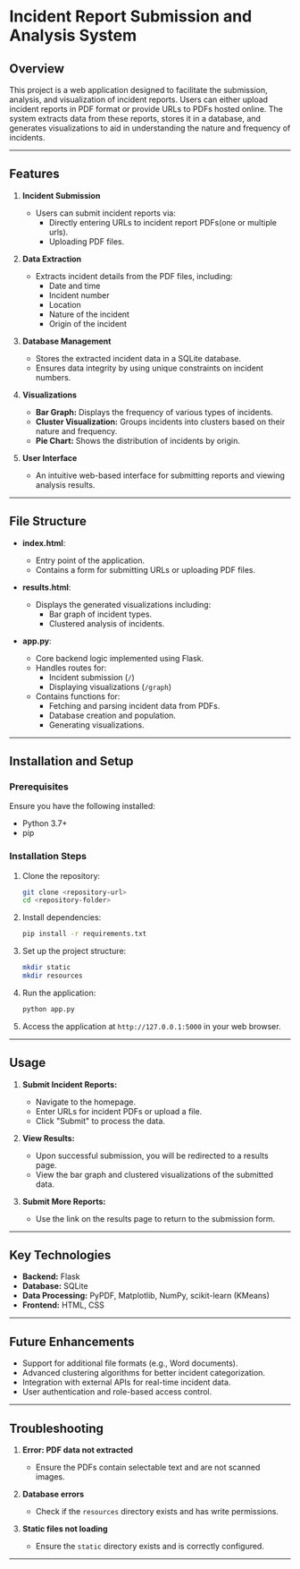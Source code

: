 # Incident Report Submission and Analysis System

## Overview

This project is a web application designed to facilitate the submission, analysis, and visualization of incident reports. Users can either upload incident reports in PDF format or provide URLs to PDFs hosted online. The system extracts data from these reports, stores it in a database, and generates visualizations to aid in understanding the nature and frequency of incidents.

---

## Features

1. **Incident Submission**
    - Users can submit incident reports via:
      - Directly entering URLs to incident report PDFs(one or multiple urls).
      - Uploading PDF files.

2. **Data Extraction**
    - Extracts incident details from the PDF files, including:
      - Date and time
      - Incident number
      - Location
      - Nature of the incident
      - Origin of the incident

3. **Database Management**
    - Stores the extracted incident data in a SQLite database.
    - Ensures data integrity by using unique constraints on incident numbers.

4. **Visualizations**
    - **Bar Graph:** Displays the frequency of various types of incidents.
    - **Cluster Visualization:** Groups incidents into clusters based on their nature and frequency.
    - **Pie Chart:** Shows the distribution of incidents by origin.

5. **User Interface**
    - An intuitive web-based interface for submitting reports and viewing analysis results.

---

## File Structure

- **index.html**:
  - Entry point of the application.
  - Contains a form for submitting URLs or uploading PDF files.

- **results.html**:
  - Displays the generated visualizations including:
    - Bar graph of incident types.
    - Clustered analysis of incidents.

- **app.py**:
  - Core backend logic implemented using Flask.
  - Handles routes for:
    - Incident submission (`/`)
    - Displaying visualizations (`/graph`)
  - Contains functions for:
    - Fetching and parsing incident data from PDFs.
    - Database creation and population.
    - Generating visualizations.

---

## Installation and Setup

### Prerequisites
Ensure you have the following installed:
- Python 3.7+
- pip

### Installation Steps
1. Clone the repository:
    ```bash
    git clone <repository-url>
    cd <repository-folder>
    ```

2. Install dependencies:
    ```bash
    pip install -r requirements.txt
    ```

3. Set up the project structure:
    ```bash
    mkdir static
    mkdir resources
    ```

4. Run the application:
    ```bash
    python app.py
    ```

5. Access the application at `http://127.0.0.1:5000` in your web browser.

---

## Usage

1. **Submit Incident Reports:**
   - Navigate to the homepage.
   - Enter URLs for incident PDFs or upload a file.
   - Click "Submit" to process the data.

2. **View Results:**
   - Upon successful submission, you will be redirected to a results page.
   - View the bar graph and clustered visualizations of the submitted data.

3. **Submit More Reports:**
   - Use the link on the results page to return to the submission form.

---

## Key Technologies

- **Backend:** Flask
- **Database:** SQLite
- **Data Processing:** PyPDF, Matplotlib, NumPy, scikit-learn (KMeans)
- **Frontend:** HTML, CSS

---

## Future Enhancements

- Support for additional file formats (e.g., Word documents).
- Advanced clustering algorithms for better incident categorization.
- Integration with external APIs for real-time incident data.
- User authentication and role-based access control.

---

## Troubleshooting

1. **Error: PDF data not extracted**
   - Ensure the PDFs contain selectable text and are not scanned images.

2. **Database errors**
   - Check if the `resources` directory exists and has write permissions.

3. **Static files not loading**
   - Ensure the `static` directory exists and is correctly configured.

---



